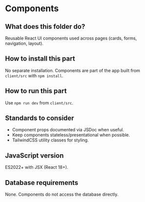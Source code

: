 # Components

## What does this folder do?
Reusable React UI components used across pages (cards, forms, navigation, layout).

## How to install this part
No separate installation. Components are part of the app built from `client/src` with `npm install`.

## How to run this part
Use `npm run dev` from `client/src`.

## Standards to consider
- Component props documented via JSDoc when useful.
- Keep components stateless/presentational when possible.
- TailwindCSS utility classes for styling.

## JavaScript version
ES2022+ with JSX (React 18+).

## Database requirements
None. Components do not access the database directly.
